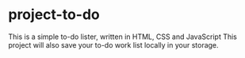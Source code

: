 # project-to-do
This is a simple to-do lister, written in HTML, CSS and JavaScript
This project will also save your to-do work list locally in your storage.
